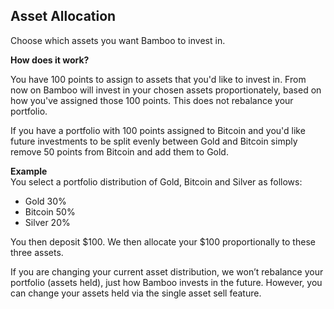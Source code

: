 ## Asset Allocation

Choose which assets you want Bamboo to invest in.

**How does it work?**

You have 100 points to assign to assets that you'd like to invest in. From now on Bamboo will invest in your chosen assets proportionately, based on how you've assigned those 100 points. This does not rebalance your portfolio.

If you have a portfolio with 100 points assigned to Bitcoin and you'd like future investments to be split evenly between Gold and Bitcoin simply remove 50 points from Bitcoin and add them to Gold.

**Example**  
You select a portfolio distribution of Gold, Bitcoin and Silver as follows:

- Gold 30%
- Bitcoin 50%
- Silver 20%

You then deposit $100. We then allocate your $100 proportionally to these three assets. 

If you are changing your current asset distribution, we won’t rebalance your portfolio (assets held), just how Bamboo invests in the future. However, you can change your assets held via the single asset sell feature. 

